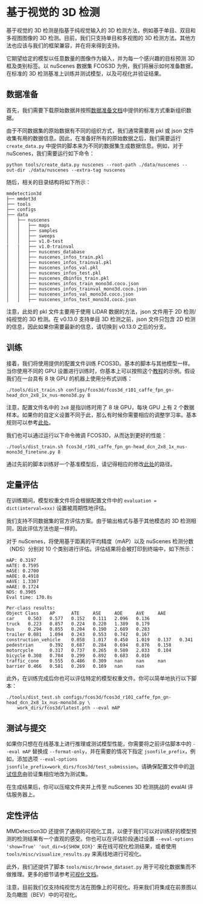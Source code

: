 # 基于视觉的 3D 检测

基于视觉的 3D 检测是指基于纯视觉输入的 3D 检测方法，例如基于单目、双目和多视图图像的 3D 检测。目前，我们只支持单目和多视图的 3D 检测方法。其他方法也应该与我们的框架兼容，并在将来得到支持。

它期望给定的模型以任意数量的图像作为输入，并为每一个感兴趣的目标预测 3D 框及类别标签。以 nuScenes 数据集 FCOS3D 为例，我们将展示如何准备数据，在标准的 3D 检测基准上训练并测试模型，以及可视化并验证结果。

## 数据准备

首先，我们需要下载原始数据并按照[数据准备文档](https://mmdetection3d.readthedocs.io/zh_CN/latest/data_preparation.html)中提供的标准方式重新组织数据。

由于不同数据集的原始数据有不同的组织方式，我们通常需要用 pkl 或 json 文件收集有用的数据信息。因此，在准备好所有的原始数据之后，我们需要运行 `create_data.py` 中提供的脚本来为不同的数据集生成数据信息。例如，对于 nuScenes，我们需要运行如下命令：

```
python tools/create_data.py nuscenes --root-path ./data/nuscenes --out-dir ./data/nuscenes --extra-tag nuscenes
```

随后，相关的目录结构将如下所示：

```
mmdetection3d
├── mmdet3d
├── tools
├── configs
├── data
│   ├── nuscenes
│   │   ├── maps
│   │   ├── samples
│   │   ├── sweeps
│   │   ├── v1.0-test
|   |   ├── v1.0-trainval
│   │   ├── nuscenes_database
│   │   ├── nuscenes_infos_train.pkl
│   │   ├── nuscenes_infos_trainval.pkl
│   │   ├── nuscenes_infos_val.pkl
│   │   ├── nuscenes_infos_test.pkl
│   │   ├── nuscenes_dbinfos_train.pkl
│   │   ├── nuscenes_infos_train_mono3d.coco.json
│   │   ├── nuscenes_infos_trainval_mono3d.coco.json
│   │   ├── nuscenes_infos_val_mono3d.coco.json
│   │   ├── nuscenes_infos_test_mono3d.coco.json
```

注意，此处的 pkl 文件主要用于使用 LiDAR 数据的方法，json 文件用于 2D 检测/纯视觉的 3D 检测。在 v0.13.0 支持单目 3D 检测之前，json 文件只包含 2D 检测的信息，因此如果你需要最新的信息，请切换到 v0.13.0 之后的分支。

## 训练

接着，我们将使用提供的配置文件训练 FCOS3D。基本的脚本与其他模型一样。当你使用不同的 GPU 设置进行训练时，你基本上可以按照这个[教程](https://mmdetection3d.readthedocs.io/zh_CN/latest/1_exist_data_model.html#inference-with-existing-models)的示例。假设我们在一台具有 8 块 GPU 的机器上使用分布式训练：

```
./tools/dist_train.sh configs/fcos3d/fcos3d_r101_caffe_fpn_gn-head_dcn_2x8_1x_nus-mono3d.py 8
```

注意，配置文件名中的 `2x8` 是指训练时用了 8 块 GPU，每块 GPU 上有 2 个数据样本。如果你的自定义设置不同于此，那么有时候你需要相应的调整学习率。基本规则可以参考[此处](https://arxiv.org/abs/1706.02677)。

我们也可以通过运行以下命令微调 FCOS3D，从而达到更好的性能：

```
./tools/dist_train.sh fcos3d_r101_caffe_fpn_gn-head_dcn_2x8_1x_nus-mono3d_finetune.py 8
```

通过先前的脚本训练好一个基准模型后，请记得相应的修改[此处](https://github.com/open-mmlab/mmdetection3d/blob/master/configs/fcos3d/fcos3d_r101_caffe_fpn_gn-head_dcn_2x8_1x_nus-mono3d_finetune.py#L8)的路径。

## 定量评估

在训练期间，模型权重文件将会根据配置文件中的 `evaluation = dict(interval=xxx)` 设置被周期性地评估。

我们支持不同数据集的官方评估方案。由于输出格式与基于其他模态的 3D 检测相同，因此评估方法也是一样的。

对于 nuScenes，将使用基于距离的平均精度（mAP）以及 nuScenes 检测分数（NDS）分别对 10 个类别进行评估。评估结果将会被打印到终端中，如下所示：

```
mAP: 0.3197
mATE: 0.7595
mASE: 0.2700
mAOE: 0.4918
mAVE: 1.3307
mAAE: 0.1724
NDS: 0.3905
Eval time: 170.8s

Per-class results:
Object Class    AP      ATE     ASE     AOE     AVE     AAE
car     0.503   0.577   0.152   0.111   2.096   0.136
truck   0.223   0.857   0.224   0.220   1.389   0.179
bus     0.294   0.855   0.204   0.190   2.689   0.283
trailer 0.081   1.094   0.243   0.553   0.742   0.167
construction_vehicle    0.058   1.017   0.450   1.019   0.137   0.341
pedestrian      0.392   0.687   0.284   0.694   0.876   0.158
motorcycle      0.317   0.737   0.265   0.580   2.033   0.104
bicycle 0.308   0.704   0.299   0.892   0.683   0.010
traffic_cone    0.555   0.486   0.309   nan     nan     nan
barrier 0.466   0.581   0.269   0.169   nan     nan
```

此外，在训练完成后你也可以评估特定的模型权重文件。你可以简单地执行以下脚本：

```
./tools/dist_test.sh configs/fcos3d/fcos3d_r101_caffe_fpn_gn-head_dcn_2x8_1x_nus-mono3d.py \
    work_dirs/fcos3d/latest.pth --eval mAP
```

## 测试与提交

如果你只想在在线基准上进行推理或测试模型性能，你需要将之前评估脚本中的 `--eval mAP` 替换成 `--format-only`，并在需要的情况下指定 `jsonfile_prefix`，例如，添加选项 `--eval-options jsonfile_prefix=work_dirs/fcos3d/test_submission`。请确保配置文件中的[测试信息](https://github.com/open-mmlab/mmdetection3d/blob/master/configs/_base_/datasets/nus-mono3d.py#L93)由验证集相应地改为测试集。

在生成结果后，你可以压缩文件夹并上传至 nuScenes 3D 检测挑战的 evalAI 评估服务器上。

## 定性评估

MMDetection3D 还提供了通用的可视化工具，以便于我们可以对训练好的模型预测的检测结果有一个直观的感受。你也可以在评估阶段通过设置 `--eval-options 'show=True' 'out_dir=${SHOW_DIR}'` 来在线可视化检测结果，或者使用 `tools/misc/visualize_results.py` 来离线地进行可视化。

此外，我们还提供了脚本 `tools/misc/browse_dataset.py` 用于可视化数据集而不做推理。更多的细节请参考[可视化文档](https://mmdetection3d.readthedocs.io/zh_CN/latest/useful_tools.html#visualization)。

注意，目前我们仅支持纯视觉方法在图像上的可视化。将来我们将集成在前景图以及鸟瞰图（BEV）中的可视化。
